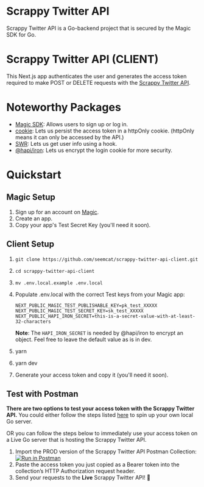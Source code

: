 # Scrappy Twitter API
Scrappy Twitter API is a Go-backend project that is secured by the Magic SDK for Go. 

# Scrappy Twitter API (CLIENT)
This Next.js app authenticates the user and generates the access token required to make POST or DELETE requests with the [Scrappy Twitter API](https://github.com/seemcat/scrappy-twitter-api-server).

# Noteworthy Packages
- [Magic SDK](https://docs.magic.link/client-sdk/web/get-started): Allows users to sign up or log in.
- [cookie](https://github.com/jshttp/cookie): Lets us persist the access token in a httpOnly cookie. (httpOnly means it can only be accessed by the API.)
- [SWR](https://github.com/vercel/swr): Lets us get user info using a hook.
- [@hapi/iron](https://hapi.dev/module/iron/): Lets us encrypt the login cookie for more security.

# Quickstart
## Magic Setup
1. Sign up for an account on [Magic](https://magic.link/).
2. Create an app.
3. Copy your app's Test Secret Key (you'll need it soon).

## Client Setup
1. `git clone https://github.com/seemcat/scrappy-twitter-api-client.git`
2. `cd scrappy-twitter-api-client`
3. `mv .env.local.example .env.local`
4. Populate .env.local with the correct Test keys from your Magic app:
    ```
    NEXT_PUBLIC_MAGIC_TEST_PUBLISHABLE_KEY=pk_test_XXXXX
    NEXT_PUBLIC_MAGIC_TEST_SECRET_KEY=sk_test_XXXXX
    NEXT_PUBLIC_HAPI_IRON_SECRET=this-is-a-secret-value-with-at-least-32-characters
    ```

    **Note**: The `HAPI_IRON_SECRET` is needed by @hapi/iron to encrypt an object. Feel free to leave the default value as is in dev.
5. yarn
6. yarn dev
7. Generate your access token and copy it (you'll need it soon).

## Test with Postman
**There are two options to test your access token with the Scrappy Twitter API.** You could either follow the steps listed [here](https://github.com/seemcat/scrappy-twitter-api-server) to spin up your own local Go server. 

OR you can follow the steps below to immediately use your access token on a Live Go server that is hosting the Scrappy Twitter API.

1. Import the PROD version of the Scrappy Twitter API Postman Collection:
    [![Run in Postman](https://run.pstmn.io/button.svg)](https://god.postman.co/run-collection/595abf685418eeb96401)
3. Paste the access token you just copied as a Bearer token into the collection’s HTTP Authorization request header.
4. Send your requests to the **Live** Scrappy Twitter API! 🎉